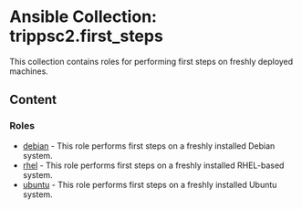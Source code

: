 # Ansible Collection: trippsc2.first_steps

This collection contains roles for performing first steps on freshly deployed machines.

## Content

### Roles

- [debian](roles/debian/README.md) - This role performs first steps on a freshly installed Debian system.
- [rhel](roles/rhel/README.md) - This role performs first steps on a freshly installed RHEL-based system.
- [ubuntu](roles/ubuntu/README.md) - This role performs first steps on a freshly installed Ubuntu system.
